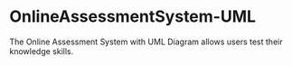# OnlineAssessmentSystem-UML
The Online Assessment System with UML Diagram allows users test their knowledge skills.
